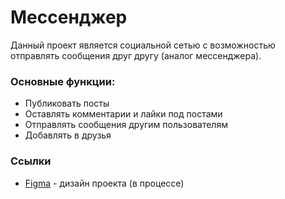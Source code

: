 # Мессенджер

Данный проект является социальной сетью с возможностью отправлять сообщения друг другу (аналог мессенджера).

### Основные функции:

- Публиковать посты
- Оставлять комментарии и лайки под постами
- Отправлять сообщения другим пользователям
- Добавлять в друзья

### Ссылки
- [Figma](https://www.figma.com/file/d7jbrzbYmuctSuaI6ef2dv/%D0%A1%D0%BE%D1%86-%D1%81%D0%B5%D1%82%D0%BE%D1%87%D0%BA%D0%B0-%D0%B4%D0%BB%D1%8F-%D0%B1%D0%B4?type=design&node-id=0-1&mode=design&t=PjXXw47Vfa1Jccht-0](https://www.figma.com/file/d7jbrzbYmuctSuaI6ef2dv/%D0%A1%D0%BE%D1%86-%D1%81%D0%B5%D1%82%D0%BE%D1%87%D0%BA%D0%B0-%D0%B4%D0%BB%D1%8F-%D0%B1%D0%B4?type=design&node-id=0%3A1&mode=design&t=AHUHFjbuhSRp6H1z-1)https://www.figma.com/file/d7jbrzbYmuctSuaI6ef2dv/%D0%A1%D0%BE%D1%86-%D1%81%D0%B5%D1%82%D0%BE%D1%87%D0%BA%D0%B0-%D0%B4%D0%BB%D1%8F-%D0%B1%D0%B4?type=design&node-id=0%3A1&mode=design&t=AHUHFjbuhSRp6H1z-1) - дизайн проекта (в процессе)
